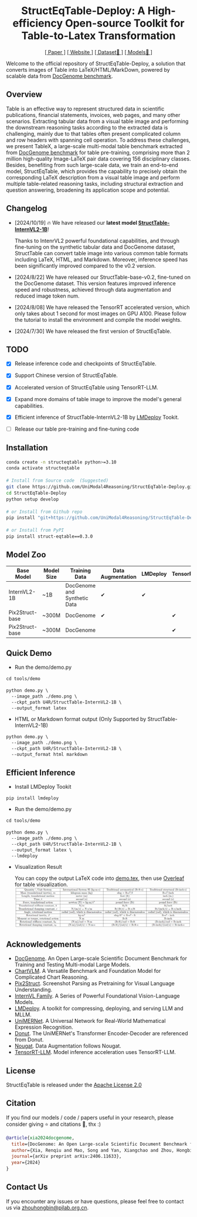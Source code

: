 <div align="center">
<h1>StructEqTable-Deploy: A High-efficiency Open-source Toolkit for Table-to-Latex Transformation</h1>


[[ Paper ]](https://arxiv.org/abs/2406.11633) [[ Website ]](https://unimodal4reasoning.github.io/DocGenome_page/) [[ Dataset🤗 ]](https://huggingface.co/datasets/U4R/DocGenome/tree/main) [[ Models🤗 ]](https://huggingface.co/U4R/StructTable-InternVL2-1B/tree/main)


</div>

Welcome to the official repository of StructEqTable-Deploy, a solution that converts images of Table into LaTeX/HTML/MarkDown, powered by scalable data from [DocGenome benchmark](https://unimodal4reasoning.github.io/DocGenome_page/).


## Overview
Table is an effective way to represent structured data in scientific publications, financial statements, invoices, web pages, and many other scenarios. Extracting tabular data from a visual table image and performing the downstream reasoning tasks according to the extracted data is challenging, mainly due to that tables often present complicated column and row headers with spanning cell operation. To address these challenges, we present TableX, a large-scale multi-modal table benchmark extracted from [DocGenome benchmark](https://unimodal4reasoning.github.io/DocGenome_page/) for table pre-training, comprising more than 2 million high-quality Image-LaTeX pair data covering 156 disciplinary classes. Besides, benefiting from such large-scale data, we train an end-to-end model, StructEqTable, which provides the capability to precisely obtain the corresponding LaTeX description from a visual table image and perform multiple table-related reasoning tasks, including structural extraction and question answering, broadening its application scope and potential.

## Changelog
- [2024/10/19] 🔥 We have released our **latest model [StructTable-InternVL2-1B](https://huggingface.co/U4R/StructTable-InternVL2-1B/tree/main)**! 

  Thanks to IntenrVL2 powerful foundational capabilities, and through fine-tuning on the synthetic tabular data and DocGenome dataset, StructTable can convert table image into various common table formats including LaTeX, HTML, and Markdown. Moreover, inference speed has been significantly improved compared to the v0.2 version.
- [2024/8/22] We have released our StructTable-base-v0.2, fine-tuned on the DocGenome dataset. This version features improved inference speed and robustness, achieved through data augmentation and reduced image token num.
- [2024/8/08] We have released the TensorRT accelerated version, which only takes about 1 second for most images on GPU A100. Please follow the tutorial to install the environment and compile the model weights.
- [2024/7/30] We have released the first version of StructEqTable. 

## TODO

- [x] Release inference code and checkpoints of StructEqTable.
- [x] Support Chinese version of StructEqTable.
- [x] Accelerated version of StructEqTable using TensorRT-LLM.
- [x] Expand more domains of table image to improve the model's general capabilities.
- [x] Efficient inference of StructTable-InternVL2-1B by [LMDeploy](https://github.com/InternLM/lmdeploy) Tookit.
- [ ] Release our table pre-training and fine-tuning code


## Installation
``` bash 
conda create -n structeqtable python>=3.10
conda activate structeqtable

# Install from Source code  (Suggested)
git clone https://github.com/UniModal4Reasoning/StructEqTable-Deploy.git
cd StructEqTable-Deploy
python setup develop

# or Install from Github repo
pip install "git+https://github.com/UniModal4Reasoning/StructEqTable-Deploy.git"

# or Install from PyPI
pip install struct-eqtable==0.3.0
```

## Model Zoo

| Base Model | Model Size | Training Data | Data Augmentation | LMDeploy | TensorRT | HuggingFace |
|---------------------|------------|------------------|-------------------|----------|----------|-------------------|
| InternVL2-1B | ~1B | DocGenome and Synthetic Data | ✔ | ✔ | | [StructTable v0.3](https://huggingface.co/U4R/StructTable-InternVL2-1B/tree/main) |
| Pix2Struct-base | ~300M | DocGenome | ✔ | | ✔ | [StructTable v0.2](https://huggingface.co/U4R/StructTable-base/tree/v0.2) |
| Pix2Struct-base | ~300M | DocGenome | | | ✔ | [StructTable v0.1](https://huggingface.co/U4R/StructTable-base/tree/v0.1) |



## Quick Demo
- Run the demo/demo.py
```shell script
cd tools/demo

python demo.py \
  --image_path ./demo.png \
  --ckpt_path U4R/StructTable-InternVL2-1B \
  --output_format latex
```

- HTML or Markdown format output (Only Supported by StructTable-InternVL2-1B)

```shell script
python demo.py \
  --image_path ./demo.png \
  --ckpt_path U4R/StructTable-InternVL2-1B \
  --output_format html markdown
```

## Efficient Inference
- Install LMDeploy Tookit
```shell script
pip install lmdeploy
```

- Run the demo/demo.py
```shell script
cd tools/demo

python demo.py \
  --image_path ./demo.png \
  --ckpt_path U4R/StructTable-InternVL2-1B \
  --output_format latex \
  --lmdeploy
```


- Visualization Result

  You can copy the output LaTeX code into [demo.tex](../tools/demo/demo.tex), then use [Overleaf](https://www.overleaf.com/project) for table visualization.
![](docs/imgs/output.png)


## Acknowledgements
- [DocGenome](https://github.com/UniModal4Reasoning/DocGenome). An Open Large-scale Scientific Document Benchmark for Training and Testing Multi-modal Large Models.
- [ChartVLM](https://github.com/UniModal4Reasoning/ChartVLM). A Versatile Benchmark and Foundation Model for Complicated Chart Reasoning.
- [Pix2Struct](https://github.com/google-research/pix2struct). Screenshot Parsing as Pretraining for Visual Language Understanding.
- [InternVL Family](https://github.com/OpenGVLab/InternVL). A Series of Powerful Foundational Vision-Language Models.
- [LMDeploy](https://github.com/InternLM/lmdeploy). A toolkit for compressing, deploying, and serving LLM and MLLM.
- [UniMERNet](https://github.com/opendatalab/UniMERNet). A Universal Network for Real-World Mathematical Expression Recognition.
- [Donut](https://huggingface.co/naver-clova-ix/donut-base). The UniMERNet's Transformer Encoder-Decoder are referenced from Donut.
- [Nougat](https://github.com/facebookresearch/nougat). Data Augmentation follows Nougat.  
- [TensorRT-LLM](https://github.com/NVIDIA/TensorRT-LLM). Model inference acceleration uses TensorRT-LLM.


## License
StructEqTable is released under the [Apache License 2.0](LICENSE)

## Citation
If you find our models / code / papers useful in your research, please consider giving ⭐ and citations 📝, thx :)  
```bibtex
@article{xia2024docgenome,
  title={DocGenome: An Open Large-scale Scientific Document Benchmark for Training and Testing Multi-modal Large Language Models},
  author={Xia, Renqiu and Mao, Song and Yan, Xiangchao and Zhou, Hongbin and Zhang, Bo and Peng, Haoyang and Pi, Jiahao and Fu, Daocheng and Wu, Wenjie and Ye, Hancheng and others},
  journal={arXiv preprint arXiv:2406.11633},
  year={2024}
}
```

## Contact Us
If you encounter any issues or have questions, please feel free to contact us via zhouhongbin@pjlab.org.cn.
